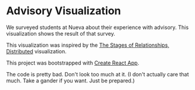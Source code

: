 # Advisory Visualization

We surveyed students at Nueva about their experience with advisory. This visualization shows the result of that survey. 

This visualization was inspired by the [The Stages of Relationships, Distributed](https://flowingdata.com/2019/03/26/relationship-stages/) visualization.

This project was bootstrapped with [Create React App](https://github.com/facebook/create-react-app).

The code is pretty bad. Don't look too much at it. 
(I don't actually care that much. Take a gander if you want. Just be prepared.)